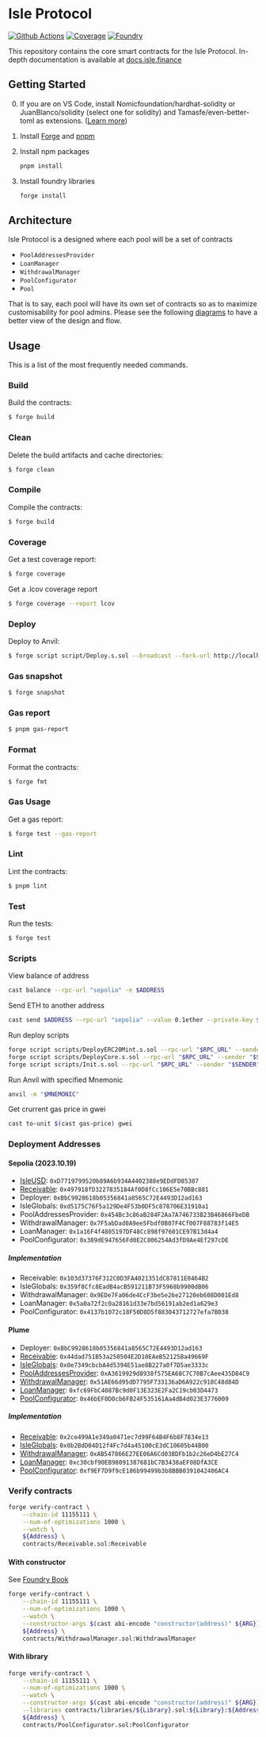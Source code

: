 # Isle Protocol

[![Github Actions][gha-badge]][gha] [![Coverage][codecov-badge]][codecov] [![Foundry][foundry-badge]][foundry]

[gha]: https://github.com/bsostech/isle/actions
[gha-badge]: https://github.com/bsostech/isle/actions/workflows/ci.yml/badge.svg
[codecov]: https://app.codecov.io/gh/isle-labs/isle-contract
[codecov-badge]: https://codecov.io/gh/isle-labs/isle-contract/graph/badge.svg?token=MZCPLVNMTH
[foundry]: https://getfoundry.sh/
[foundry-badge]: https://img.shields.io/badge/Built%20with-Foundry-FFDB1C.svg

This repository contains the core smart contracts for the Isle Protocol. In-depth documentation is available at [docs.isle.finance](https://docs.isle.finance)

## Getting Started

0. If you are on VS Code, install Nomicfoundation/hardhat-solidity or JuanBlanco/solidity (select one for solidity) and
   Tamasfe/even-better-toml as extensions.
   ([Learn more](https://book.getfoundry.sh/config/vscode#integrating-with-vscode))

1. Install [Forge](https://book.getfoundry.sh/getting-started/installation) and [pnpm](https://pnpm.io/installation)

2. Install npm packages

    ```sh
    pnpm install
    ```

3. Install foundry libraries

    ```sh
    forge install
    ```

## Architecture

Isle Protocol is a designed where each pool will be a set of contracts

- `PoolAddressesProvider`
- `LoanManager`
- `WithdrawalManager`
- `PoolConfigurator`
- `Pool`

That is to say, each pool will have its own set of contracts so as to maximize customisability for pool admins. Please see the following [diagrams](https://docs.isle.finance/technical-resources/diagrams) to have a better view of the design and flow.

## Usage

This is a list of the most frequently needed commands.

### Build

Build the contracts:

```sh
$ forge build
```

### Clean

Delete the build artifacts and cache directories:

```sh
$ forge clean
```

### Compile

Compile the contracts:

```sh
$ forge build
```

### Coverage

Get a test coverage report:

```sh
$ forge coverage
```

Get a .lcov coverage report

```sh
$ forge coverage --report lcov
```

### Deploy

Deploy to Anvil:

```sh
$ forge script script/Deploy.s.sol --broadcast --fork-url http://localhost:8545
```

### Gas snapshot

```sh
$ forge snapshot
```

### Gas report

```sh
$ pnpm gas-report
```

### Format

Format the contracts:

```sh
$ forge fmt
```

### Gas Usage

Get a gas report:

```sh
$ forge test --gas-report
```

### Lint

Lint the contracts:

```sh
$ pnpm lint
```

### Test

Run the tests:

```sh
$ forge test
```

### Scripts

View balance of address
```sh
cast balance --rpc-url "sepolia" -e $ADDRESS
```

Send ETH to another address

```sh
cast send $ADDRESS --rpc-url "sepolia" --value 0.1ether --private-key $PRIV_KEY
```

Run deploy scripts

```sh
forge script scripts/DeployERC20Mint.s.sol --rpc-url "$RPC_URL" --sender "$SENDER" --broadcast --sig "run()" --verify -vvvv
forge script scripts/DeployCore.s.sol --rpc-url "$RPC_URL" --sender "$SENDER" --broadcast --sig "run(address)" --verify -vvvv "$ADDRESS"
forge script scripts/Init.s.sol --rpc-url "$RPC_URL" --sender "$SENDER" --broadcast --sig "run(address,address)" --verify -vvvv "$RECEIVABLE" "$PAP"
```

Run Anvil with specified Mnemonic

```sh
anvil -m "$MNEMONIC"
```

Get crurrent gas price in gwei

```sh
cast to-unit $(cast gas-price) gwei
```

### Deployment Addresses

#### Sepolia (2023.10.19)

- [IsleUSD](https://sepolia.etherscan.io/token/0xD7719799520b89A6b934A4402388e9EDdFD85387): `0xD7719799520b89A6b934A4402388e9EDdFD85387`
- [Receivable](https://sepolia.etherscan.io/token/0x497918fD3227835184Af0D8fCc106E5e70BBc881): `0x497918fD3227835184Af0D8fCc106E5e70BBc881`
- Deployer: `0xBbC9928618b05356841a8565C72E4493D12ad163`
- IsleGlobals: `0xd5175C76F5a129De4F53b0DF5c878706E31910a1`
- PoolAddressesProvider: `0x454Bc3c86aB284F2Aa7A746733B23B46866FbeDB`
- WithdrawalManager: `0x7F5abDad0A9ee5Fbdf0B07F4Cf007F88783f14E5`
- LoanManager: `0x1a16F4f4805197DF48Cc898f97601CE97B13d4a4`
- PoolConfigurator: `0x389dE947656Fd0E2C806254Ad3fD9Ae4Ef297cDE`

##### Implementation

- Receivable: `0x103d37376F312C0D3FA4021351dC87811E0464B2`
- IsleGlobals: `0x359f8Cfc8EadB4acB591211B73F5968b9900dB06`
- WithdrawalManager: `0x9EDe7Fa06de4CcF3be5e26e27120eb608D001Ed8`
- LoanManager: `0x5a0a72f2c0a28161d33e7bd56191ab2ed1a629e3`
- PoolConfigurator: `0x4137b1072c18F50D8D5f883043712727efa7B038`

#### Plume

- Deployer: `0xBbC9928618b05356841a8565C72E4493D12ad163`
- [Receivable](https://testnet-explorer.plumenetwork.xyz/address/0x44dad751B53a250504E2D10EAeB52125Ba49669F?tab=read_proxy):
`0x44dad751B53a250504E2D10EAeB52125Ba49669F`
- [IsleGlobals](https://testnet-explorer.plumenetwork.xyz/address/0x0e7349cbcbA4d5394E51ae8B227a0f7D5ae3333c):
`0x0e7349cbcbA4d5394E51ae8B227a0f7D5ae3333c`
- [PoolAddressesProvider](https://testnet-explorer.plumenetwork.xyz/address/0xA3619929d8938f575EA68C7C70B7cAee435D84C9): `0xA3619929d8938f575EA68C7C70B7cAee435D84C9`
- [WithdrawalManager](https://testnet-explorer.plumenetwork.xyz/address/0x51AE66d95dD7795F733136aD6A922c918C48d84D): `0x51AE66d95dD7795F733136aD6A922c918C48d84D`
- [LoanManager](https://testnet-explorer.plumenetwork.xyz/address/0xfc69FbC4087Bc9d0F13E323E2Fa2C19cb03D4473): `0xfc69FbC4087Bc9d0F13E323E2Fa2C19cb03D4473`
- [PoolConfigurator](https://testnet-explorer.plumenetwork.xyz/address/0x46bEF0D0cb6FB24F535161Aa4dB4d023E3776009): `0x46bEF0D0cb6FB24F535161Aa4dB4d023E3776009`

##### Implementation

- [Receivable](https://testnet-explorer.plumenetwork.xyz/address/0x2ce499A1e349a0471ec7d99F64B4F6b8F7834e13): `0x2ce499A1e349a0471ec7d99F64B4F6b8F7834e13`
- [IsleGlobals](https://testnet-explorer.plumenetwork.xyz/address/0x0b2BdD04D12f4Fc7d4a45100cE3dC10605b44B00): `0x0b2BdD04D12f4Fc7d4a45100cE3dC10605b44B00`
- [WithdrawalManager](https://testnet-explorer.plumenetwork.xyz/address/0xAB547866E27EE06A6Cd038DFb1b2c26eD4bE27C4): `0xAB547866E27EE06A6Cd038DFb1b2c26eD4bE27C4`
- [LoanManager](https://testnet-explorer.plumenetwork.xyz/address/0xc30cbf90EB98091387681bC7B3438aEF08DfA3CE): `0xc30cbf90EB98091387681bC7B3438aEF08DfA3CE`
- [PoolConfigurator](https://testnet-explorer.plumenetwork.xyz/address/0xf9EF7D9f9cE186b99499b3b8BBB0391042406AC4): `0xf9EF7D9f9cE186b99499b3b8BBB0391042406AC4`

### Verify contracts

```sh
forge verify-contract \
    --chain-id 11155111 \
    --num-of-optimizations 1000 \
    --watch \
    ${Address} \
    contracts/Receivable.sol:Receivable
```

#### With constructor

See [Foundry Book](https://book.getfoundry.sh/forge/deploying?highlight=verify#verifying-a-pre-existing-contract)

```sh
forge verify-contract \
    --chain-id 11155111 \
    --num-of-optimizations 1000 \
    --watch \
    --constructor-args $(cast abi-encode "constructor(address)" ${ARG}) \
    ${Address} \
    contracts/WithdrawalManager.sol:WithdrawalManager
```

#### With library

```sh
forge verify-contract \
    --chain-id 11155111 \
    --num-of-optimizations 1000 \
    --watch \
    --constructor-args $(cast abi-encode "constructor(address)" ${ARG}) \
    --libraries contracts/libraries/${Library}.sol:${Library}:${Address} \
    ${Address} \
    contracts/PoolConfigurator.sol:PoolConfigurator
```
